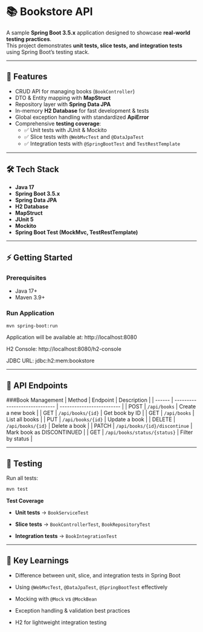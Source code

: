 # 📚 Bookstore API

A sample **Spring Boot 3.5.x** application designed to showcase **real-world testing practices**.  
This project demonstrates **unit tests, slice tests, and integration tests** using Spring Boot’s testing stack.

---

## 🚀 Features

- CRUD API for managing books (`BookController`)
- DTO & Entity mapping with **MapStruct**
- Repository layer with **Spring Data JPA**
- In-memory **H2 Database** for fast development & tests
- Global exception handling with standardized **ApiError**
- Comprehensive **testing coverage**:
    - ✅ Unit tests with JUnit & Mockito
    - ✅ Slice tests with `@WebMvcTest` and `@DataJpaTest`
    - ✅ Integration tests with `@SpringBootTest` and `TestRestTemplate`

---

## 🛠️ Tech Stack

- **Java 17**
- **Spring Boot 3.5.x**
- **Spring Data JPA**
- **H2 Database**
- **MapStruct**
- **JUnit 5**
- **Mockito**
- **Spring Boot Test (MockMvc, TestRestTemplate)**

---

## ⚡ Getting Started

### Prerequisites
- Java 17+
- Maven 3.9+

### Run Application
```bash
mvn spring-boot:run
```

Application will be available at: http://localhost:8080

H2 Console: http://localhost:8080/h2-console

JDBC URL: jdbc:h2:mem:bookstore

---

## 📖 API Endpoints
###Book Management
| Method | Endpoint                      | Description               |
| ------ | ----------------------------- | ------------------------- |
| POST   | `/api/books`                  | Create a new book         |
| GET    | `/api/books/{id}`             | Get book by ID            |
| GET    | `/api/books`                  | List all books            |
| PUT    | `/api/books/{id}`             | Update a book             |
| DELETE | `/api/books/{id}`             | Delete a book             |
| PATCH  | `/api/books/{id}/discontinue` | Mark book as DISCONTINUED |
| GET    | `/api/books/status/{status}`  | Filter by status          |

---

## 🧪 Testing
Run all tests:
```bash
mvn test
```

**Test Coverage**

- **Unit tests** → `BookServiceTest`

- **Slice tests** → `BookControllerTest`, `BookRepositoryTest`

- **Integration tests** → `BookIntegrationTest`

---

## 🔑 Key Learnings

- Difference between unit, slice, and integration tests in Spring Boot

- Using `@WebMvcTest`, `@DataJpaTest`, `@SpringBootTest` effectively

- Mocking with `@Mock` vs `@MockBean`

- Exception handling & validation best practices

- H2 for lightweight integration testing